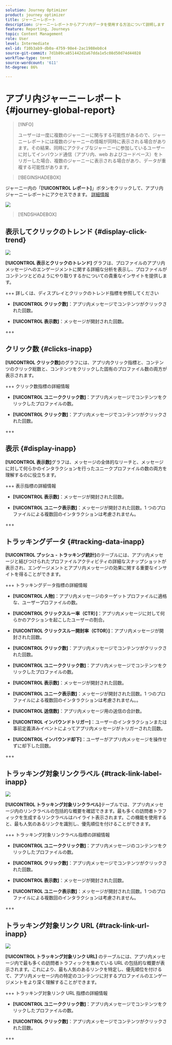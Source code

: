 ```yaml
---
solution: Journey Optimizer
product: journey optimizer
title: ジャーニーレポート
description: ジャーニーレポートからアプリ内データを使用する方法について説明します
feature: Reporting, Journeys
topic: Content Management
role: User
level: Intermediate
exl-id: f10b3ab9-db0a-4759-98e4-2ac1988eb8c4
source-git-commit: 7d1b89ca851442d2a67dda1e5c08d50d74d44028
workflow-type: tm+mt
source-wordcount: '611'
ht-degree: 86%

---
```


# アプリ内ジャーニーレポート {#journey-global-report}

>[!INFO]
>
>ユーザーは一度に複数のジャーニーに関与する可能性があるので、ジャーニーレポートには複数のジャーニーの情報が同時に表示される場合があります。その結果、同時にアクティブなジャーニーに参加しているユーザーに対してインバウンド通信（アプリ内、web およびコードベース）をトリガーした場合、複数のジャーニーに表示される場合があり、データが重複する可能性があります。

>[!BEGINSHADEBOX]

ジャーニー内の「**[!UICONTROL レポート]**」ボタンをクリックして、アプリ内ジャーニーレポートにアクセスできます。 [詳細情報](report-gs-cja.md)

![](assets/report-access.png)

>[!ENDSHADEBOX]

## 表示してクリックのトレンド {#display-click-trend}

![](assets/cja-inapp-impressions-click.png)

**[!UICONTROL 表示とクリックのトレンド]** グラフは、プロファイルのアプリ内メッセージへのエンゲージメントに関する詳細な分析を表示し、プロファイルがコンテンツとどのようにやり取りするかについての貴重なインサイトを提供します。

+++ 詳しくは、ディスプレイとクリックのトレンド指標を参照してください

* **[!UICONTROL クリック数]**：アプリ内メッセージでコンテンツがクリックされた回数。

* **[!UICONTROL 表示数]**：メッセージが開封された回数。

+++

## クリック数 {#clicks-inapp}

**[!UICONTROL クリック数]**&#x200B;のグラフには、アプリ内クリック指標と、コンテンツのクリック総数と、コンテンツをクリックした固有のプロファイル数の両方が表示されます。

+++ クリック数指標の詳細情報

* **[!UICONTROL ユニーククリック数]**：アプリ内メッセージでコンテンツをクリックしたプロファイルの数。

* **[!UICONTROL クリック数]**：アプリ内メッセージでコンテンツがクリックされた回数。

+++

## 表示 {#display-inapp}

**[!UICONTROL 表示数]**&#x200B;グラフは、メッセージの全体的なリーチと、メッセージに対して何らかのインタラクションを行ったユニークプロファイルの数の両方を理解するのに役立ちます。

+++ 表示指標の詳細情報

* **[!UICONTROL 表示数]**：メッセージが開封された回数。

* **[!UICONTROL ユニーク表示数]**：メッセージが開封された回数。1 つのプロファイルによる複数回のインタラクションは考慮されません。

+++

## トラッキングデータ {#tracking-data-inapp}

**[!UICONTROL プッシュ - トラッキング統計]**&#x200B;のテーブルには、アプリ内メッセージと結びつけられたプロファイルアクティビティの詳細なスナップショットが表示され、エンゲージメントとアプリ内メッセージの効果に関する重要なインサイトを得ることができます。

+++ トラッキングデータ指標の詳細情報

* **[!UICONTROL 人物]**：アプリ内メッセージのターゲットプロファイルに適格な、ユーザープロファイルの数。

* **[!UICONTROL クリックスルー率（CTR）]**：アプリ内メッセージに対して何らかのアクションを起こしたユーザーの割合。

* **[!UICONTROL クリックスルー開封率（CTOR）]**：アプリ内メッセージが開封された回数。

* **[!UICONTROL クリック数]**：アプリ内メッセージでコンテンツがクリックされた回数。

* **[!UICONTROL ユニーククリック数]**：アプリ内メッセージでコンテンツをクリックしたプロファイルの数。

* **[!UICONTROL 表示数]**：メッセージが開封された回数。

* **[!UICONTROL ユニーク表示数]**：メッセージが開封された回数。1 つのプロファイルによる複数回のインタラクションは考慮されません。。

* **[!UICONTROL 送信数]**：アプリ内メッセージ用の送信の合計数。

* **[!UICONTROL インバウンドトリガー]**：ユーザーのインタラクションまたは事前定義済みイベントによってアプリ内メッセージがトリガーされた回数。

* **[!UICONTROL インバウンド却下]**：ユーザーがアプリ内メッセージを操作せずに却下した回数。

+++

## トラッキング対象リンクラベル {#track-link-label-inapp}

![](assets/cja-inapp-tracked-link-labels.png)

**[!UICONTROL トラッキング対象リンクラベル]**&#x200B;テーブルでは、アプリ内メッセージ内のリンクラベルの包括的な概要を確認できます。最も多くの訪問者トラフィックを生成するリンクラベルはハイライト表示されます。この機能を使用すると、最も人気のあるリンクを識別し、優先順位を付けることができます。

+++ トラッキング対象リンクラベル指標の詳細情報

* **[!UICONTROL ユニーククリック数]**：アプリ内メッセージのコンテンツをクリックしたプロファイルの数。

* **[!UICONTROL クリック数]**：アプリ内メッセージでコンテンツがクリックされた回数。

* **[!UICONTROL 表示数]**：メッセージが開封された回数。

* **[!UICONTROL ユニーク表示数]**：メッセージが開封された回数。1 つのプロファイルによる複数回のインタラクションは考慮されません。

+++

## トラッキング対象リンク URL {#track-link-url-inapp}

![](assets/cja-inapp-tracked-link-urls.png)

**[!UICONTROL トラッキング対象リンク URL]** のテーブルには、アプリ内メッセージ内で最も多くの訪問者トラフィックを集めている URL の包括的な概要が表示されます。これにより、最も人気のあるリンクを特定し、優先順位を付けるて、アプリ内メッセージ内の特定のコンテンツに対するプロファイルのエンゲージメントをより深く理解することができます。

+++ トラッキング対象リンク URL 指標の詳細情報

* **[!UICONTROL ユニーククリック数]**：アプリ内メッセージでコンテンツをクリックしたプロファイルの数。

* **[!UICONTROL クリック数]**：アプリ内メッセージでコンテンツがクリックされた回数。

+++
